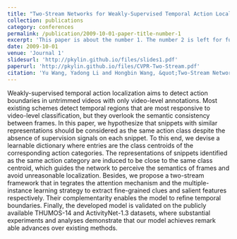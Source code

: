 ```yaml
---
title: "Two-Stream Networks for Weakly-Supervised Temporal Action Localization with Semantic-Aware Mechanisms"
collection: publications
category: conferences
permalink: /publication/2009-10-01-paper-title-number-1
excerpt: 'This paper is about the number 1. The number 2 is left for future work.'
date: 2009-10-01
venue: 'Journal 1'
slidesurl: 'http://pkylin.github.io/files/slides1.pdf'
paperurl: 'http://pkylin.github.io/files/CVPR-Two-Stream.pdf'
citation: 'Yu Wang, Yadong Li and Hongbin Wang, &quot;Two-Stream Networks for Weakly-Supervised Temporal Action Localization with Semantic-Aware Mechanisms&quot;, in <i>Proceedings of the IEEE Conference on Computer Vision and Pattern Recognition (CVPR)</i>, 2023, pp. 18878-18887, doi: 10.1109/CVPR52729.2023.01810.'
---
```


Weakly-supervised temporal action localization aims to detect action boundaries in untrimmed videos with only video-level annotations. Most existing schemes detect temporal regions that are most responsive to video-level classification, but they overlook the semantic consistency between frames. In this paper, we hypothesize that snippets with similar representations should be considered as the same action class despite the absence of supervision signals on each snippet. To this end, we devise a learnable dictionary where entries are the class centroids of the corresponding action categories. The representations of snippets identified as the same action category are induced to be close to the same class centroid, which guides the network to perceive the semantics of frames and avoid unreasonable localization. Besides, we propose a two-stream framework that in tegrates the attention mechanism and the multiple-instance learning strategy to extract fine-grained clues and salient features respectively. Their complementarity enables the model to refine temporal boundaries. Finally, the developed model is validated on the publicly available THUMOS-14 and ActivityNet-1.3 datasets, where substantial experiments and analyses demonstrate that our model achieves remark able advances over existing methods.


